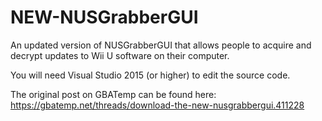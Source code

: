 # NEW-NUSGrabberGUI
An updated version of NUSGrabberGUI that allows people to acquire and decrypt updates to Wii U software on their computer.

You will need Visual Studio 2015 (or higher) to edit the source code.

The original post on GBATemp can be found here: https://gbatemp.net/threads/download-the-new-nusgrabbergui.411228
